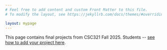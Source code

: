 ```yaml
---
# Feel free to add content and custom Front Matter to this file.
# To modify the layout, see https://jekyllrb.com/docs/themes/#overriding-theme-defaults

layout: mypage
---
```

This page contains final projects from CSC321 Fall 2025. Students -- [see how to add your project here](https://github.com/stonehill-csc321/stonehill-csc321.github.io).